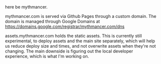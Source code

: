 here be mythmancer.

mythmancer.com is served via Github Pages through a custom domain.
The domain is managed through Google Domains at https://domains.google.com/registrar/mythmancer.com/dns

assets.mythmancer.com holds the static assets. This is currently still experimental, to deploy
assets and the main site separately, which will help us reduce deploy size and times, and not
overwrite assets when they're not changing. The main downside is figuring out the local developer
experience, which is what I'm working on.
